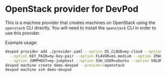 # OpenStack provider for DevPod

This is a machine provider that creates machines on OpenStack using the `openstack` CLI directly.
You will need to install the `openstack` CLI in order to use this provider.

Example usage:

```bash
devpod provider add ./provider.yaml --option OS_CLOUD=my-cloud --option NETWORK=abc-def-123 \
  --option KEY_PAIR=my-key-pair --option FLAVOR=m1.medium --option IMAGE=ubuntu-24.04 \
  --option JUMPHOST=my-jumphost --option SSH_USER=ubuntu --option VOLUME=100
devpod machine create demo-devpod --provider=openstack
devpod machine ssh demo-devpod
```
